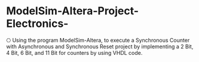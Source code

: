 # ModelSim-Altera-Project-Electronics-
⎔ Using the program ModelSim-Altera, to execute a Synchronous Counter with Asynchronous and Synchronous Reset project by implementing a 2 Bit, 4 Bit, 6 Bit, and 11 Bit for counters by using VHDL code. 
